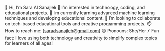 👋 Hi, I’m  Sara Al Sanajleh
👀 I’m interested in technology, coding, and educational projects.
🌱 I’m currently learning advanced machine learning techniques and developing educational content.
💞️ I’m looking to collaborate on tech-based educational tools and creative programming projects.
📫 How to reach me: [saraalsanajleh@gmail.com]
😄 Pronouns: She/Her
⚡ Fun fact: I love using both technology and creativity to simplify complex topics for learners of all ages!







<!---
SaraSanajleh/SaraSanajleh is a ✨ special ✨ repository because its `README.md` (this file) appears on your GitHub profile.
You can click the Preview link to take a look at your changes.
--->
